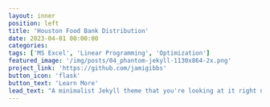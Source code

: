 ```yaml
---
layout: inner
position: left
title: 'Houston Food Bank Distribution'
date: 2023-04-01 00:00:00
categories:
tags: ['MS Excel', 'Linear Programming', 'Optimization']
featured_image: '/img/posts/04_phantom-jekyll-1130x864-2x.png'
project_link: 'https://github.com/jamigibbs'
button_icon: 'flask'
button_text: 'Learn More'
lead_text: "A minimalist Jekyll theme that you're looking at it right now"
---
```

